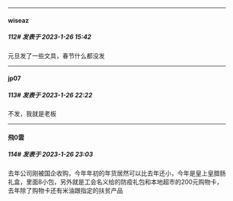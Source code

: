 

*****

####  wiseaz  
##### 112#       发表于 2023-1-26 15:42

元旦发了一些文具，春节什么都没发



*****

####  jp07  
##### 113#       发表于 2023-1-26 22:22

不发，我就是老板



*****

####  飛0雲  
##### 114#       发表于 2023-1-26 23:03

去年公司刚被国企收购，今年年初的年货居然可以比去年还小，今年是皇上皇腊肠礼盒，里面8小包，另外就是工会名义给的防疫礼包和本地超市的200元购物卡，去年除了购物卡还有米油跟指定的扶贫产品

